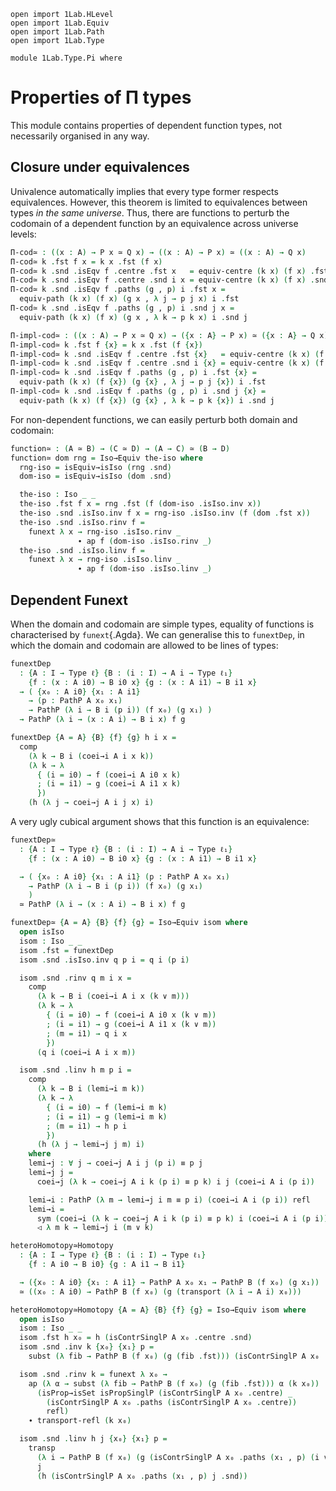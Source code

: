 ```
open import 1Lab.HLevel
open import 1Lab.Equiv
open import 1Lab.Path
open import 1Lab.Type

module 1Lab.Type.Pi where
```

<!--
```
private variable
  ℓ ℓ₁ : Level
  A B C D : Type ℓ
  P Q : A → Type ℓ
```
-->

# Properties of Π types

This module contains properties of dependent function types, not necessarily
organised in any way.

## Closure under equivalences

Univalence automatically implies that every type former respects
equivalences. However, this theorem is limited to equivalences between
types _in the same universe_. Thus, there are functions to perturb the
codomain of a dependent function by an equivalence across universe levels:

```agda
Π-cod≃ : ((x : A) → P x ≃ Q x) → ((x : A) → P x) ≃ ((x : A) → Q x)
Π-cod≃ k .fst f x = k x .fst (f x)
Π-cod≃ k .snd .isEqv f .centre .fst x   = equiv-centre (k x) (f x) .fst
Π-cod≃ k .snd .isEqv f .centre .snd i x = equiv-centre (k x) (f x) .snd i
Π-cod≃ k .snd .isEqv f .paths (g , p) i .fst x =
  equiv-path (k x) (f x) (g x , λ j → p j x) i .fst
Π-cod≃ k .snd .isEqv f .paths (g , p) i .snd j x =
  equiv-path (k x) (f x) (g x , λ k → p k x) i .snd j

Π-impl-cod≃ : ((x : A) → P x ≃ Q x) → ({x : A} → P x) ≃ ({x : A} → Q x)
Π-impl-cod≃ k .fst f {x} = k x .fst (f {x})
Π-impl-cod≃ k .snd .isEqv f .centre .fst {x}   = equiv-centre (k x) (f {x}) .fst
Π-impl-cod≃ k .snd .isEqv f .centre .snd i {x} = equiv-centre (k x) (f {x}) .snd i
Π-impl-cod≃ k .snd .isEqv f .paths (g , p) i .fst {x} =
  equiv-path (k x) (f {x}) (g {x} , λ j → p j {x}) i .fst
Π-impl-cod≃ k .snd .isEqv f .paths (g , p) i .snd j {x} =
  equiv-path (k x) (f {x}) (g {x} , λ k → p k {x}) i .snd j
```

For non-dependent functions, we can easily perturb both domain and
codomain:

```agda
function≃ : (A ≃ B) → (C ≃ D) → (A → C) ≃ (B → D)
function≃ dom rng = Iso→Equiv the-iso where
  rng-iso = isEquiv→isIso (rng .snd)
  dom-iso = isEquiv→isIso (dom .snd)

  the-iso : Iso _ _
  the-iso .fst f x = rng .fst (f (dom-iso .isIso.inv x))
  the-iso .snd .isIso.inv f x = rng-iso .isIso.inv (f (dom .fst x))
  the-iso .snd .isIso.rinv f =
    funext λ x → rng-iso .isIso.rinv _
               ∙ ap f (dom-iso .isIso.rinv _)
  the-iso .snd .isIso.linv f =
    funext λ x → rng-iso .isIso.linv _
               ∙ ap f (dom-iso .isIso.linv _)
```


## Dependent Funext

When the domain and codomain are simple types, equality of functions is
characterised by `funext`{.Agda}. We can generalise this to `funextDep`,
in which the domain and codomain are allowed to be lines of types:

```agda
funextDep
  : {A : I → Type ℓ} {B : (i : I) → A i → Type ℓ₁}
    {f : (x : A i0) → B i0 x} {g : (x : A i1) → B i1 x}
  → ( {x₀ : A i0} {x₁ : A i1}
    → (p : PathP A x₀ x₁)
    → PathP (λ i → B i (p i)) (f x₀) (g x₁) )
  → PathP (λ i → (x : A i) → B i x) f g

funextDep {A = A} {B} {f} {g} h i x =
  comp
    (λ k → B i (coei→i A i x k))
    (λ k → λ
      { (i = i0) → f (coei→i A i0 x k)
      ; (i = i1) → g (coei→i A i1 x k)
      })
    (h (λ j → coei→j A i j x) i)
```

A very ugly cubical argument shows that this function is an equivalence:

```agda
funextDep≃
  : {A : I → Type ℓ} {B : (i : I) → A i → Type ℓ₁}
    {f : (x : A i0) → B i0 x} {g : (x : A i1) → B i1 x}

  → ( {x₀ : A i0} {x₁ : A i1} (p : PathP A x₀ x₁)
    → PathP (λ i → B i (p i)) (f x₀) (g x₁)
    )
  ≃ PathP (λ i → (x : A i) → B i x) f g

funextDep≃ {A = A} {B} {f} {g} = Iso→Equiv isom where
  open isIso
  isom : Iso _ _
  isom .fst = funextDep
  isom .snd .isIso.inv q p i = q i (p i)

  isom .snd .rinv q m i x =
    comp
      (λ k → B i (coei→i A i x (k ∨ m)))
      (λ k → λ
        { (i = i0) → f (coei→i A i0 x (k ∨ m))
        ; (i = i1) → g (coei→i A i1 x (k ∨ m))
        ; (m = i1) → q i x
        })
      (q i (coei→i A i x m))

  isom .snd .linv h m p i =
    comp
      (λ k → B i (lemi→i m k))
      (λ k → λ
        { (i = i0) → f (lemi→i m k)
        ; (i = i1) → g (lemi→i m k)
        ; (m = i1) → h p i
        })
      (h (λ j → lemi→j j m) i)
    where
    lemi→j : ∀ j → coei→j A i j (p i) ≡ p j
    lemi→j j =
      coei→j (λ k → coei→j A i k (p i) ≡ p k) i j (coei→i A i (p i))

    lemi→i : PathP (λ m → lemi→j i m ≡ p i) (coei→i A i (p i)) refl
    lemi→i =
      sym (coei→i (λ k → coei→j A i k (p i) ≡ p k) i (coei→i A i (p i)))
      ◁ λ m k → lemi→j i (m ∨ k)

heteroHomotopy≃Homotopy
  : {A : I → Type ℓ} {B : (i : I) → Type ℓ₁}
    {f : A i0 → B i0} {g : A i1 → B i1}

  → ({x₀ : A i0} {x₁ : A i1} → PathP A x₀ x₁ → PathP B (f x₀) (g x₁))
  ≃ ((x₀ : A i0) → PathP B (f x₀) (g (transport (λ i → A i) x₀)))

heteroHomotopy≃Homotopy {A = A} {B} {f} {g} = Iso→Equiv isom where
  open isIso
  isom : Iso _ _
  isom .fst h x₀ = h (isContrSinglP A x₀ .centre .snd)
  isom .snd .inv k {x₀} {x₁} p =
    subst (λ fib → PathP B (f x₀) (g (fib .fst))) (isContrSinglP A x₀ .paths (x₁ , p)) (k x₀)

  isom .snd .rinv k = funext λ x₀ →
    ap (λ α → subst (λ fib → PathP B (f x₀) (g (fib .fst))) α (k x₀))
      (isProp→isSet isPropSinglP (isContrSinglP A x₀ .centre) _
        (isContrSinglP A x₀ .paths (isContrSinglP A x₀ .centre))
        refl)
    ∙ transport-refl (k x₀)

  isom .snd .linv h j {x₀} {x₁} p =
    transp
      (λ i → PathP B (f x₀) (g (isContrSinglP A x₀ .paths (x₁ , p) (i ∨ j) .fst)))
      j
      (h (isContrSinglP A x₀ .paths (x₁ , p) j .snd))
```
